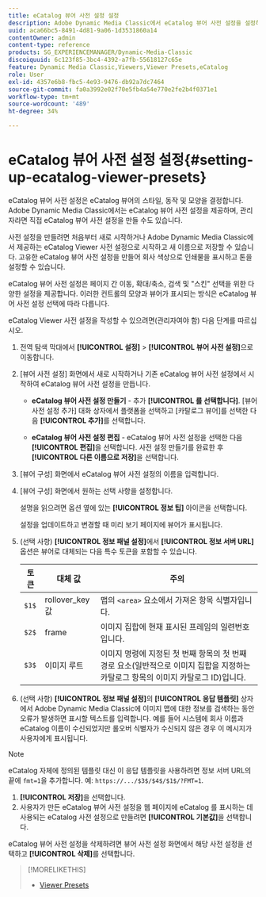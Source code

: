```yaml
---
title: eCatalog 뷰어 사전 설정 설정
description: Adobe Dynamic Media Classic에서 eCatalog 뷰어 사전 설정을 설정하는 방법을 알아봅니다.
uuid: aca66bc5-8491-4d81-9a06-1d3531860a14
contentOwner: admin
content-type: reference
products: SG_EXPERIENCEMANAGER/Dynamic-Media-Classic
discoiquuid: 6c123f85-3bc4-4392-a7fb-55618127c65e
feature: Dynamic Media Classic,Viewers,Viewer Presets,eCatalog
role: User
exl-id: 4357e6b8-fbc5-4e93-9476-db92a7dc7464
source-git-commit: fa0a3992e02f70e5fb4a54e770e2fe2b4f0371e1
workflow-type: tm+mt
source-wordcount: '489'
ht-degree: 34%

---
```


# eCatalog 뷰어 사전 설정 설정{#setting-up-ecatalog-viewer-presets}

eCatalog 뷰어 사전 설정은 eCatalog 뷰어의 스타일, 동작 및 모양을 결정합니다. Adobe Dynamic Media Classic에서는 eCatalog 뷰어 사전 설정을 제공하며, 관리자라면 직접 eCatalog 뷰어 사전 설정을 만들 수도 있습니다.

사전 설정을 만들려면 처음부터 새로 시작하거나 Adobe Dynamic Media Classic에서 제공하는 eCatalog Viewer 사전 설정으로 시작하고 새 이름으로 저장할 수 있습니다. 고유한 eCatalog 뷰어 사전 설정을 만들어 회사 색상으로 인쇄물을 표시하고 톤을 설정할 수 있습니다.

eCatalog 뷰어 사전 설정은 페이지 간 이동, 확대/축소, 검색 및 &quot;스킨&quot; 선택을 위한 다양한 설정을 제공합니다. 이러한 컨트롤의 모양과 뷰어가 표시되는 방식은 eCatalog 뷰어 사전 설정 선택에 따라 다릅니다.

eCatalog Viewer 사전 설정을 작성할 수 있으려면(관리자여야 함) 다음 단계를 따르십시오.

1. 전역 탐색 막대에서 **[!UICONTROL 설정]** > **[!UICONTROL 뷰어 사전 설정]**&#x200B;으로 이동합니다.
1. [뷰어 사전 설정] 화면에서 새로 시작하거나 기존 eCatalog 뷰어 사전 설정에서 시작하여 eCatalog 뷰어 사전 설정을 만듭니다.

   * **eCatalog 뷰어 사전 설정 만들기**  - 추가  **[!UICONTROL 를 선택합니다]**. [뷰어 사전 설정 추가] 대화 상자에서 플랫폼을 선택하고 [카탈로그 뷰어]를 선택한 다음 **[!UICONTROL 추가]**&#x200B;를 선택합니다.

   * **eCatalog 뷰어 사전 설정 편집**  - eCatalog 뷰어 사전 설정을 선택한 다음  **[!UICONTROL 편집]**&#x200B;을 선택합니다. 사전 설정 만들기를 완료한 후 **[!UICONTROL 다른 이름으로 저장]**&#x200B;을 선택합니다.

1. [뷰어 구성] 화면에서 eCatalog 뷰어 사전 설정의 이름을 입력합니다.
1. [뷰어 구성] 화면에서 원하는 선택 사항을 설정합니다.

   설명을 읽으려면 옵션 옆에 있는 **[!UICONTROL 정보 팁]** 아이콘을 선택합니다.

   설정을 업데이트하고 변경할 때 미리 보기 페이지에 뷰어가 표시됩니다.

1. (선택 사항) **[!UICONTROL 정보 패널 설정]**&#x200B;에서 **[!UICONTROL 정보 서버 URL]** 옵션은 뷰어로 대체되는 다음 특수 토큰을 포함할 수 있습니다.

   | 토큰 | 대체 값 | 주의 |
   | --- | --- | --- |
   | `$1$` | rollover_key 값 | 맵의 `<area>` 요소에서 가져온 항목 식별자입니다. |
   | `$2$` | frame | 이미지 집합에 현재 표시된 프레임의 일련번호입니다. |
   | `$3$` | 이미지 루트 | 이미지 명령에 지정된 첫 번째 항목의 첫 번째 경로 요소(일반적으로 이미지 집합을 지정하는 카탈로그 항목의 이미지 카탈로그 ID)입니다. |

1. (선택 사항) **[!UICONTROL 정보 패널 설정]**&#x200B;의 **[!UICONTROL 응답 템플릿]** 상자에서 Adobe Dynamic Media Classic에 이미지 맵에 대한 정보를 검색하는 동안 오류가 발생하면 표시할 텍스트를 입력합니다. 예를 들어 시스템에 회사 이름과 eCatalog 이름이 수신되었지만 롤오버 식별자가 수신되지 않은 경우 이 메시지가 사용자에게 표시됩니다.

>[!NOTE]
>
>eCatalog 자체에 정의된 템플릿 대신 이 응답 템플릿을 사용하려면 정보 서버 URL의 끝에 `fmt=1`을 추가합니다. 예: `https://.../$3$/$4$/$1$/?FMT=1`.

1. **[!UICONTROL 저장]**&#x200B;을 선택합니다.
1. 사용자가 만든 eCatalog 뷰어 사전 설정을 웹 페이지에 eCatalog 를 표시하는 데 사용되는 eCatalog 사전 설정으로 만들려면 **[!UICONTROL 기본값]**&#x200B;을 선택합니다.

eCatalog 뷰어 사전 설정을 삭제하려면 뷰어 사전 설정 화면에서 해당 사전 설정을 선택하고 **[!UICONTROL 삭제]**&#x200B;를 선택합니다.

>[!MORELIKETHIS]
>
>* [Viewer Presets](application-setup.md#viewer_presets)

